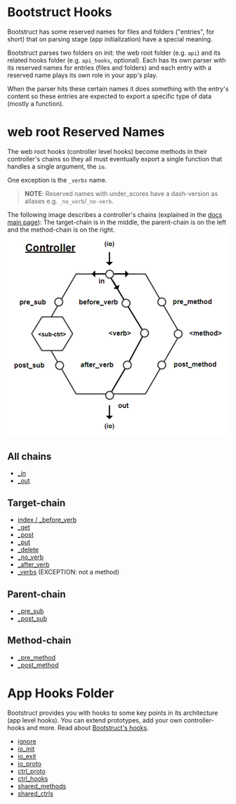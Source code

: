 Bootstruct Hooks
================
Bootstruct has some reserved names for files and folders ("entries", for short) that on parsing stage (app initialization) have a 
special meaning.

Bootstruct parses two folders on init: the web root folder (e.g. `api`) and its related hooks folder (e.g. `api_hooks`, optional). 
Each has its own parser with its reserved names for entries (files and folders) and each entry with a reserved name plays its own role in 
your app's play.

When the parser hits these certain names it does something with the entry's content so 
these entries are expected to export a specific type of data (mostly a function).




web root Reserved Names
=======================
The web root hooks (controller level hooks) become methods in their controller's chains so 
they all must eventually export a single function that handles a single argument, the `io`.

One exception is the `_verbs` name.

>**NOTE**: Reserved names with under_scores have a dash-version as aliases e.g. `_no_verb`/`_no-verb`.

The following image describes a controller's chains (explained in the 
[docs main page](https://github.com/taitulism/Bootstruct/blob/master/README.md#controllers-flow)): 
The target-chain is in the middle, the parent-chain is on the left and the method-chain is on the right.
![Controller Chart-Flow](https://raw.githubusercontent.com/taitulism/Bootstruct/master/Docs/controller-flowchart.png)




All chains
----------
* [_in](./Controller%20Hooks/%24in%20%26%20%24out.md)
* [_out](./Controller%20Hooks/%24in%20%26%20%24out.md)




Target-chain
------------
* [index / _before_verb](./Controller%20Hooks/index.md)
* [_get](./Controller%20Hooks/get%20post%20put%20delete.md)
* [_post](./Controller%20Hooks/get%20post%20put%20delete.md)
* [_put](./Controller%20Hooks/get%20post%20put%20delete.md)
* [_delete](./Controller%20Hooks/get%20post%20put%20delete.md)
* [_no_verb](./Controller%20Hooks/%24no_verb.md)
* [_after_verb](./Controller%20Hooks/%24after_verb.md)
* [_verbs](./Controller%20Hooks/%24verbs.md) (EXCEPTION: not a method)




Parent-chain
------------
* [_pre_sub](./Controller%20Hooks/%24pre%20%26%20%24post%20sub.md)
* [_post_sub](./Controller%20Hooks/%24pre%20%26%20%24post%20sub.md)




Method-chain
------------
* [_pre_method](./Controller%20Hooks/%24pre%20%26%20%24post%20method.md)
* [_post_method](./Controller%20Hooks/%24pre%20%26%20%24post%20method.md)




App Hooks Folder
================
Bootstruct provides you with hooks to some key points in its architecture (app level hooks). You 
can extend prototypes, add your own controller-hooks and more. Read about [Bootstruct's hooks](../App%20Hooks.md).

* [ignore](./App%20Hooks/ignore.md)
* [io_init](./App%20Hooks/io_init.md)
* [io_exit](./App%20Hooks/io_exit.md)
* [io_proto](./App%20Hooks/io_proto.md)
* [ctrl_proto](./App%20Hooks/ctrl_proto.md)
* [ctrl_hooks](./App%20Hooks/ctrl_hooks.md)
* [shared_methods](./App%20Hooks/shared_methods.md)
* [shared_ctrls](./App%20Hooks/shared_ctrls.md)
